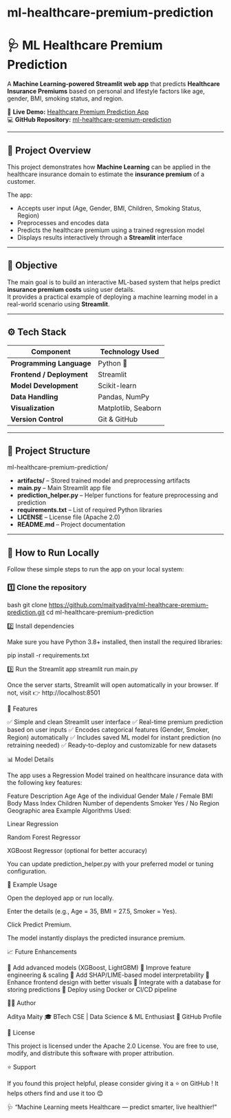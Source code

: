 # ml-healthcare-premium-prediction
# 🩺 ML Healthcare Premium Prediction

A **Machine Learning-powered Streamlit web app** that predicts **Healthcare Insurance Premiums** based on personal and lifestyle factors like age, gender, BMI, smoking status, and region.

🔗 **Live Demo:** [Healthcare Premium Prediction App](https://machine-learning-healthcare-premium-prediction.streamlit.app/)  
💻 **GitHub Repository:** [ml-healthcare-premium-prediction](https://github.com/maityaditya/ml-healthcare-premium-prediction)

---

## 📘 Project Overview

This project demonstrates how **Machine Learning** can be applied in the healthcare insurance domain to estimate the **insurance premium** of a customer.

The app:
- Accepts user input (Age, Gender, BMI, Children, Smoking Status, Region)
- Preprocesses and encodes data
- Predicts the healthcare premium using a trained regression model
- Displays results interactively through a **Streamlit** interface

---

## 🧠 Objective

The main goal is to build an interactive ML-based system that helps predict **insurance premium costs** using user details.  
It provides a practical example of deploying a machine learning model in a real-world scenario using **Streamlit**.

---

## ⚙️ Tech Stack

| Component | Technology Used |
|------------|----------------|
| **Programming Language** | Python 🐍 |
| **Frontend / Deployment** | Streamlit |
| **Model Development** | Scikit-learn |
| **Data Handling** | Pandas, NumPy |
| **Visualization** | Matplotlib, Seaborn |
| **Version Control** | Git & GitHub |

---
## 📁 Project Structure
ml-healthcare-premium-prediction/

- **artifacts/** – Stored trained model and preprocessing artifacts  
- **main.py** – Main Streamlit app file  
- **prediction_helper.py** – Helper functions for feature preprocessing and prediction  
- **requirements.txt** – List of required Python libraries  
- **LICENSE** – License file (Apache 2.0)  
- **README.md** – Project documentation


---

## 🚀 How to Run Locally

Follow these simple steps to run the app on your local system:

### 1️⃣ Clone the repository

bash
git clone https://github.com/maityaditya/ml-healthcare-premium-prediction.git
cd ml-healthcare-premium-prediction

2️⃣ Install dependencies

Make sure you have Python 3.8+ installed, then install the required libraries:

pip install -r requirements.txt

3️⃣ Run the Streamlit app
streamlit run main.py


Once the server starts, Streamlit will open automatically in your browser.
If not, visit 👉 http://localhost:8501

🧩 Features

✅ Simple and clean Streamlit user interface
✅ Real-time premium prediction based on user inputs
✅ Encodes categorical features (Gender, Smoker, Region) automatically
✅ Includes saved ML model for instant prediction (no retraining needed)
✅ Ready-to-deploy and customizable for new datasets

📊 Model Details

The app uses a Regression Model trained on healthcare insurance data with the following key features:

Feature	Description
Age	Age of the individual
Gender	Male / Female
BMI	Body Mass Index
Children	Number of dependents
Smoker	Yes / No
Region	Geographic area
Example Algorithms Used:

Linear Regression

Random Forest Regressor

XGBoost Regressor (optional for better accuracy)

You can update prediction_helper.py with your preferred model or tuning configuration.

🧪 Example Usage

Open the deployed app or run locally.

Enter the details (e.g., Age = 35, BMI = 27.5, Smoker = Yes).

Click Predict Premium.

The model instantly displays the predicted insurance premium.

📈 Future Enhancements

🔹 Add advanced models (XGBoost, LightGBM)
🔹 Improve feature engineering & scaling
🔹 Add SHAP/LIME-based model interpretability
🔹 Enhance frontend design with better visuals
🔹 Integrate with a database for storing predictions
🔹 Deploy using Docker or CI/CD pipeline

🧑‍💻 Author

Aditya Maity
🎓 BTech CSE | Data Science & ML Enthusiast
🔗 GitHub Profile

🪪 License

This project is licensed under the Apache 2.0 License.
You are free to use, modify, and distribute this software with proper attribution.

⭐ Support

If you found this project helpful, please consider giving it a ⭐ on GitHub
!
It helps others find and use it too 😊

🩺 “Machine Learning meets Healthcare — predict smarter, live healthier!”


